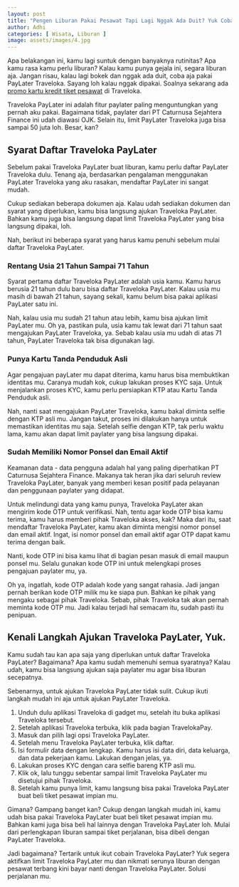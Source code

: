 ```yaml
---
layout: post
title: "Pengen Liburan Pakai Pesawat Tapi Lagi Nggak Ada Duit? Yuk Coba Traveloka PayLater"
author: Adhi
categories: [ Wisata, Liburan ]
image: assets/images/4.jpg
---
```


Apa belakangan ini, kamu lagi suntuk dengan banyaknya rutinitas? Apa kamu rasa kamu perlu liburan? Kalau kamu punya gejala ini, segara liburan aja. Jangan risau, kalau lagi bokek dan nggak ada duit, coba aja pakai PayLater Traveloka. Sayang loh kalau nggak dipakai. Soalnya sekarang ada [promo kartu kredit tiket pesawat](https://www.traveloka.com/id-id/travelokapay/paylater) di Traveloka.

Traveloka PayLater ini adalah fitur paylater paling menguntungkan yang pernah aku pakai. Bagaimana tidak, paylater dari PT Caturnusa Sejahtera Finance ini udah diawasi OJK. Selain itu, limit PayLater Traveloka juga bisa sampai 50 juta loh. Besar, kan?

## Syarat Daftar Traveloka PayLater
Sebelum pakai Traveloka PayLater buat liburan, kamu perlu daftar PayLater Traveloka dulu. Tenang aja, berdasarkan pengalaman menggunakan PayLater Traveloka yang aku rasakan, mendaftar PayLater ini sangat mudah. 

Cukup sediakan beberapa dokumen aja. Kalau udah sediakan dokumen dan syarat yang diperlukan, kamu bisa langsung ajukan Traveloka PayLater. Bahkan kamu juga bisa langsung dapat limit Traveloka PayLater yang bisa langsung dipakai, loh.

Nah, berikut ini beberapa syarat yang harus kamu penuhi sebelum mulai daftar Traveloka PayLater.

### Rentang Usia 21 Tahun Sampai 71 Tahun
Syarat pertama daftar Traveloka PayLater adalah usia kamu. Kamu harus berusia 21 tahun dulu baru bisa daftar Traveloka PayLater. Kalau usia mu masih di bawah 21 tahun, sayang sekali, kamu belum bisa pakai aplikasi PayLater satu ini.

Nah, kalau usia mu sudah 21 tahun atau lebih, kamu bisa ajukan limit PayLater mu. Oh ya, pastikan pula, usia kamu tak lewat dari 71 tahun saat mengajukan PayLater Traveloka, ya. Sebab kalau usia mu udah di atas 71 tahun, PayLater Traveloka tak bisa digunakan lagi.

### Punya Kartu Tanda Penduduk Asli
Agar pengajuan payLater mu dapat diterima, kamu harus bisa membuktikan identitas mu. Caranya mudah kok, cukup lakukan proses KYC saja. Untuk menjalankan proses KYC, kamu perlu persiapkan KTP atau Kartu Tanda Penduduk asli.

Nah, nanti saat mengajukan PayLater Traveloka, kamu bakal diminta selfie dengan KTP asli mu. Jangan takut, proses ini dilakukan hanya untuk memastikan identitas mu saja. Setelah selfie dengan KTP, tak perlu waktu lama, kamu akan dapat limit paylater yang bisa langsung dipakai.

### Sudah Memiliki Nomor Ponsel dan Email Aktif
Keamanan data - data pengguna adalah hal yang paling diperhatikan PT Caturnusa Sejahtera Finance. Makanya tak heran jika dari seluruh review Traveloka PayLater, banyak yang memberi kesan positif pada pelayanan dan penggunaan paylater yang didapat.

Untuk melindungi data yang kamu punya, Traveloka PayLater akan mengirim kode OTP untuk verifikasi. Nah, tentu agar kode OTP bisa kamu terima, kamu harus memberi pihak Traveloka akses, kak? Maka dari itu, saat mendaftar Traveloka PayLater, kamu akan diminta mengisi nomor ponsel dan email aktif. Ingat, isi nomor ponsel dan email aktif agar OTP dapat kamu terima dengan baik.

Nanti, kode OTP ini bisa kamu lihat di bagian pesan masuk di email maupun ponsel mu. Selalu gunakan kode OTP ini untuk melengkapi proses pengajuan paylater mu, ya.

Oh ya, ingatlah, kode OTP adalah kode yang sangat rahasia. Jadi jangan pernah berikan kode OTP milik mu ke siapa pun. Bahkan ke pihak yang mengaku sebagai pihak Traveloka. Sebab, pihak Traveloka tak akan pernah meminta kode OTP mu. Jadi kalau terjadi hal semacam itu, sudah pasti itu penipuan.

## Kenali Langkah Ajukan Traveloka PayLater, Yuk.
Kamu sudah tau kan apa saja yang diperlukan untuk daftar Traveloka PayLater? Bagaimana? Apa kamu sudah memenuhi semua syaratnya? Kalau udah, kamu bisa langsung ajukan saja paylater mu agar bisa liburan secepatnya.

Sebenarnya, untuk ajukan Traveloka PayLater tidak sulit. Cukup ikuti langkah mudah ini aja untuk ajukan PayLater Traveloka.

1. Unduh dulu aplikasi Traveloka di gadget mu, setelah itu buka aplikasi Traveloka tersebut.
2. Setelah aplikasi Traveloka terbuka, klik pada bagian TravelokaPay.
3. Masuk dan pilih lagi opsi Traveloka PayLater.
4. Setelah menu Traveloka PayLater terbuka, klik daftar.
5. Isi formulir data dengan lengkap. Kamu harus isi data diri, data keluarga, dan data pekerjaan kamu. Lakukan dengan jelas, ya.
6. Lakukan proses KYC dengan cara selfie bareng KTP asli mu.
7. Klik ok, lalu tunggu sebentar sampai limit Traveloka PayLater mu disetujui pihak Traveloka.
8. Setelah kamu punya limit, kamu langsung bisa pakai Traveloka PayLater buat beli tiket pesawat impian mu.

Gimana? Gampang banget kan? Cukup dengan langkah mudah ini, kamu udah bisa pakai Traveloka PayLater buat beli tiket pesawat impian mu. Bahkan kami juga bisa beli hal lainnya dengan Traveloka PayLater loh. Mulai dari perlengkapan liburan sampai tiket perjalanan, bisa dibeli dengan PayLater Traveloka.

Jadi bagaimana? Tertarik untuk ikut cobain Traveloka PayLater? Yuk segera aktifkan limit Traveloka PayLater mu dan nikmati serunya liburan dengan pesawat terbang kini bayar nanti dengan Traveloka PayLater. Solusi perjalanan mu.